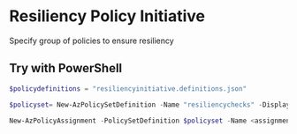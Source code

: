 # Resiliency Policy Initiative

Specify group of policies to ensure resiliency

## Try with PowerShell

````powershell
$policydefinitions = "resiliencyinitiative.definitions.json"

$policyset= New-AzPolicySetDefinition -Name "resiliencychecks" -DisplayName "Resiliency checks" -Metadata '{"category":"resiliency"}' -PolicyDefinition $policydefinitions 
 
New-AzPolicyAssignment -PolicySetDefinition $policyset -Name <assignmentname> -Scope <scope>  
````

